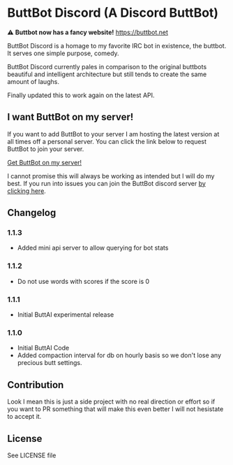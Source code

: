 # ButtBot Discord (A Discord ButtBot)

⚠️ **Buttbot now has a fancy website!** https://buttbot.net

ButtBot Discord is a homage to my favorite IRC bot in existence, the buttbot. It serves one simple purpose, comedy.

ButtBot Discord currently pales in comparison to the original buttbots beautiful and intelligent architecture but still tends to create the same amount of laughs.

Finally updated this to work again on the latest API.

## I want ButtBot on my server!

If you want to add ButtBot to your server I am hosting the latest version at all times off a personal server. You can click the link below to request ButtBot to join your server.

[Get ButtBot on my server!](https://discordapp.com/oauth2/authorize?client_id=438269159126859776&scope=bot&permissions=93248)

I cannot promise this will always be working as intended but I will do my best. If you run into issues you can join the ButtBot discord server [by clicking here](https://discord.gg/uqSuumF).

## Changelog

### 1.1.3

- Added mini api server to allow querying for bot stats

### 1.1.2

- Do not use words with scores if the score is 0

### 1.1.1

- Initial ButtAI experimental release

### 1.1.0

- Initial ButtAI Code
- Added compaction interval for db on hourly basis so we don't lose any precious butt settings.

## Contribution

Look I mean this is just a side project with no real direction or effort so if you want to PR something that will make this even better I will not hesistate to accept it.

## License

See LICENSE file
